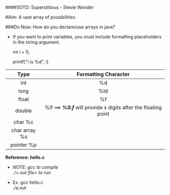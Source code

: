 ####SOTD: Superstitious - Stevie Wonder

#Aim: A vast array of possibilities. 

###Do Now: How do you declare/use arrays in java?

* If you want to print variables, you must include formatting placeholders in the string argument.

   int i = 5;

   printf("i is %d", i)

|Type	   |Formatting Character |
|:--------:|:-----------------------:|
|  int		 |       %d |
|   long	|		%ld |
|  float	|	%f |
|   double	|	%lf ==> **_%0.<x>f_** will provide x digits after the floating point |
|   char			%c |
|   char array		%s |
|   pointer		%p |




**Reference: hello.c**

* _NOTE: gcc <file name> to compile_  
       _./<.out file> to run_  

 * Ex. gcc hello.c  
       ./a.out


